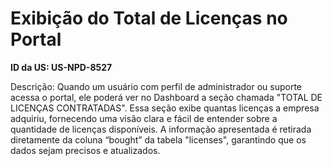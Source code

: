 # Exibição do Total de Licenças no Portal

**ID da US: US-NPD-8527**

Descrição: Quando um usuário com perfil de administrador ou suporte acessa o portal, ele poderá ver no Dashboard a seção chamada "TOTAL DE LICENÇAS CONTRATADAS". Essa seção exibe quantas licenças a empresa adquiriu, fornecendo uma visão clara e fácil de entender sobre a quantidade de licenças disponíveis. A informação apresentada é retirada diretamente da coluna “bought” da tabela "licenses", garantindo que os dados sejam precisos e atualizados.